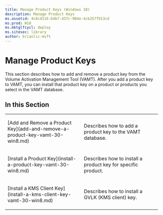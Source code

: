 ```yaml
---
title: Manage Product Keys (Windows 10)
description: Manage Product Keys
ms.assetid: 4c6c4216-b4b7-437c-904e-4cb257f913cd
ms.prod: W10
ms.mktglfcycl: deploy
ms.sitesec: library
author: brianlic-msft
---
```


# Manage Product Keys


This section describes how to add and remove a product key from the Volume Activation Management Tool (VAMT). After you add a product key to VAMT, you can install that product key on a product or products you select in the VAMT database.

## In this Section


<table>
<colgroup>
<col width="50%" />
<col width="50%" />
</colgroup>
<tbody>
<tr class="odd">
<td align="left"><p>[Add and Remove a Product Key](add-and-remove-a-product-key-vamt-30-win8.md)</p></td>
<td align="left"><p>Describes how to add a product key to the VAMT database.</p></td>
</tr>
<tr class="even">
<td align="left"><p>[Install a Product Key](install-a-product-key-vamt-30-win8.md)</p></td>
<td align="left"><p>Describes how to install a product key for specific product.</p></td>
</tr>
<tr class="odd">
<td align="left"><p>[Install a KMS Client Key](install-a-kms-client-key-vamt-30-win8.md)</p></td>
<td align="left"><p>Describes how to install a GVLK (KMS client) key.</p></td>
</tr>
</tbody>
</table>

 

 

 





